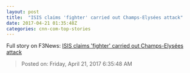 ```yaml
---
layout: post
title:  "ISIS claims 'fighter' carried out Champs-Elysées attack"
date: 2017-04-21 01:35:48Z
categories: cnn-com-top-stories
---
```





Full story on F3News: [ISIS claims 'fighter' carried out Champs-Elysées attack](http://www.f3nws.com/n/RCjJzG)

> Posted on: Friday, April 21, 2017 6:35:48 AM
